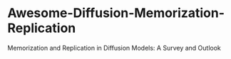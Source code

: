 # Awesome-Diffusion-Memorization-Replication
Memorization and Replication in Diffusion Models: A Survey and Outlook

